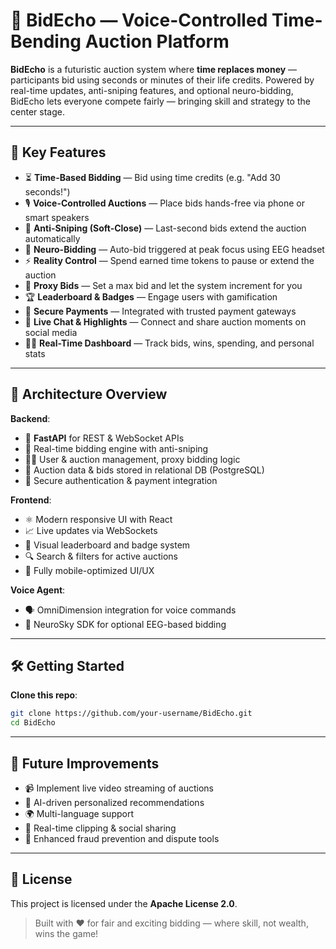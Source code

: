 # 🎯 BidEcho — Voice-Controlled Time-Bending Auction Platform

**BidEcho** is a futuristic auction system where **time replaces money** — participants bid using seconds or minutes of their life credits. Powered by real-time updates, anti-sniping features, and optional neuro-bidding, BidEcho lets everyone compete fairly — bringing skill and strategy to the center stage.

---

## 🚀 Key Features
- ⏳ **Time-Based Bidding** — Bid using time credits (e.g. "Add 30 seconds!")
- 🎙️ **Voice-Controlled Auctions** — Place bids hands-free via phone or smart speakers
- 🔄 **Anti-Sniping (Soft-Close)** — Last-second bids extend the auction automatically
- 🧠 **Neuro-Bidding** — Auto-bid triggered at peak focus using EEG headset
- ⚡ **Reality Control** — Spend earned time tokens to pause or extend the auction
- 🧮 **Proxy Bids** — Set a max bid and let the system increment for you
- 🏆 **Leaderboard & Badges** — Engage users with gamification
- 🔐 **Secure Payments** — Integrated with trusted payment gateways
- 💬 **Live Chat & Highlights** — Connect and share auction moments on social media
- 🧑‍💻 **Real-Time Dashboard** — Track bids, wins, spending, and personal stats

---

## 🧱 Architecture Overview
**Backend**:
- 🐍 **FastAPI** for REST & WebSocket APIs
- 🧠 Real-time bidding engine with anti-sniping
- 🧑‍💻 User & auction management, proxy bidding logic
- 🧪 Auction data & bids stored in relational DB (PostgreSQL)
- 🔐 Secure authentication & payment integration

**Frontend**:
- ⚛️ Modern responsive UI with React
- 📈 Live updates via WebSockets
- 🧠 Visual leaderboard and badge system
- 🔍 Search & filters for active auctions
- 📱 Fully mobile-optimized UI/UX

**Voice Agent**:
- 🗣️ OmniDimension integration for voice commands
- 🧠 NeuroSky SDK for optional EEG-based bidding

---

## 🛠 Getting Started
**Clone this repo**:
   ```bash
   git clone https://github.com/your-username/BidEcho.git
   cd BidEcho
   ```

---

## 🔄 Future Improvements
- 📹 Implement live video streaming of auctions
- 🧠 AI-driven personalized recommendations
- 🌍 Multi-language support
- 🧵 Real-time clipping & social sharing
- 🔐 Enhanced fraud prevention and dispute tools

---

## 📜 License
This project is licensed under the **Apache License 2.0**.

> Built with ❤️ for fair and exciting bidding — where skill, not wealth, wins the game!
